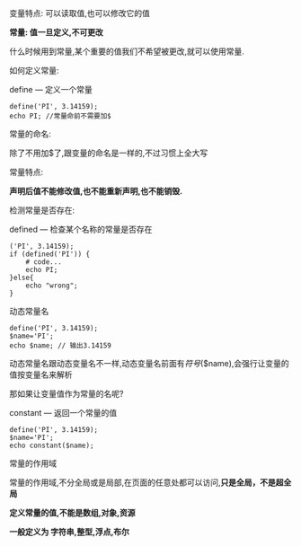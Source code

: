 变量特点: 可以读取值,也可以修改它的值

**常量: 值一旦定义,不可更改**

什么时候用到常量,某个重要的值我们不希望被更改,就可以使用常量.如何定义常量:define — 定义一个常量	define('PI', 3.14159);	echo PI; //常量命前不需要加$常量的命名:除了不用加$了,跟变量的命名是一样的,不过习惯上全大写常量特点:**声明后值不能修改值,也不能重新声明,也不能销毁.**检测常量是否存在:defined — 检查某个名称的常量是否存在	('PI', 3.14159);	if (defined('PI')) {		# code...		echo PI;	}else{		echo "wrong";	}动态常量名	define('PI', 3.14159);	$name='PI';	echo $name; // 输出3.14159动态常量名跟动态变量名不一样,动态变量名前面有$符号($$name),会强行让变量的值按变量名来解析那如果让变量值作为常量的名呢?constant — 返回一个常量的值    define('PI', 3.14159);	$name='PI';	echo constant($name);常量的作用域常量的作用域,不分全局或是局部,在页面的任意处都可以访问,**只是全局，不是超全局****定义常量的值,不能是数组,对象,资源****一般定义为 字符串,整型,浮点,布尔**